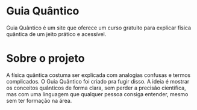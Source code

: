 # Guia Quântico
Guia Quântico é um site que oferece um curso gratuito para explicar física quântica de um jeito prático e acessível.

# Sobre o projeto

A física quântica costuma ser explicada com analogias confusas e termos complicados. O Guia Quântico foi criado pra fugir disso. A ideia é mostrar os conceitos quânticos de forma clara, sem perder a precisão científica, mas com uma linguagem que qualquer pessoa consiga entender, mesmo sem ter formação na área.
